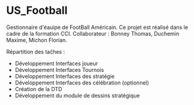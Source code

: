 # US_Football

Gestionnaire d'éauipe de FootBall Américain. Ce projet est réalisé dans le cadre de la formation CCI.
Collaborateur : Bonney Thomas, Duchemin Maxime, Michon Florian.

Répartition des taĉhes :
- Développement Interfaces joueur
- Développement Interfaces Tournois
- Développement Interfaces des stratégie
- Développement Interfaces des célébration (optionnel)
- Création de la DTD
- Développement du module de dessins stratégique
